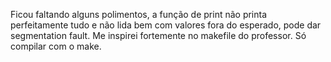 Ficou faltando alguns polimentos, a função de print não printa perfeitamente tudo e não lida bem com valores fora do esperado, pode dar segmentation fault.
Me inspirei fortemente no makefile do professor.
Só compilar com o make.
